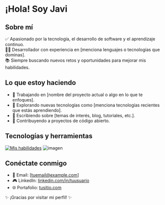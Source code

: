 # ¡Hola! Soy Javi

## Sobre mí
✅ Apasionado por la tecnología, el desarrollo de software y el aprendizaje continuo.  
👨‍💻 Desarrollador con experiencia en [menciona lenguajes o tecnologías que dominas].  
📚 Siempre buscando nuevos retos y oportunidades para mejorar mis habilidades.  

## Lo que estoy haciendo
- 💪 Trabajando en [nombre del proyecto actual o algo en lo que te enfoques].
- 🔧 Explorando nuevas tecnologías como [menciona tecnologías recientes que estás aprendiendo].
- 📝 Escribiendo sobre [temas de interés, blog, tutoriales, etc.].
- 🌟 Contribuyendo a proyectos de código abierto.

## Tecnologías y herramientas
[![Mis habilidades](https://skillicons.dev/icons?i=python,js,html,css,react,nodejs,git,github&theme=light)](https://skillicons.dev)
![imagen](https://github.com/Richyy37/TFC/blob/main/img/a%C3%B1adirInsert.png)
## Conéctate conmigo
- 📧 Email: [tuemail@example.com]
- 🎮 LinkedIn: [linkedin.com/in/tuusuario](https://linkedin.com/in/tuusuario)
- 🌐 Portafolio: [tusitio.com](https://tusitio.com)

✨ ¡Gracias por visitar mi perfil! ✨

